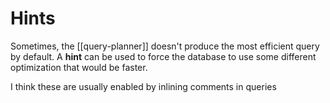 # Hints
Sometimes, the [[query-planner]] doesn't produce the most efficient query by default. A **hint** can be used to force the database to use some different optimization that would be faster.

I think these are usually enabled by inlining comments in queries
